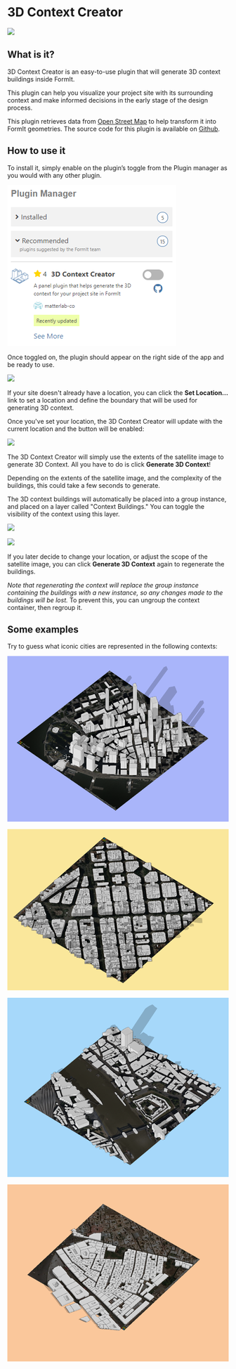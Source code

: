 # 3D Context Creator

![](<../../.gitbook/assets/3D Context Creator\_new.gif>)

## What is it?

3D Context Creator is an easy-to-use plugin that will generate 3D context buildings inside FormIt.&#x20;

This plugin can help you visualize your project site with its surrounding context and make informed decisions in the early stage of the design process.

This plugin retrieves data from [Open Street Map](https://www.openstreetmap.org/about) to help transform it into FormIt geometries. The source code for this plugin is available on [Github](https://github.com/matterlab-co/FormIt-Context-Plugin).

## How to use it

To install it, simply enable on the plugin’s toggle from the Plugin manager as you would with any other plugin.

![](../../.gitbook/assets/contextcreator3.png)

Once toggled on, the plugin should appear on the right side of the app and be ready to use.

![](<../../.gitbook/assets/3D Context Creator new\_no location (1).png>)

If your site doesn't already have a location, you can click the **Set Location...** link to set a location and define the boundary that will be used for generating 3D context.

Once you've set your location, the 3D Context Creator will update with the current location and the button will be enabled:

![](<../../.gitbook/assets/3D Context Creator new\_with location.png>)

The 3D Context Creator will simply use the extents of the satellite image to generate 3D Context. All you have to do is click **Generate 3D Context**!

Depending on the extents of the satellite image, and the complexity of the buildings, this could take a few seconds to generate.

The 3D context buildings will automatically be placed into a group instance, and placed on a layer called "Context Buildings." You can toggle the visibility of the context using this layer.

![](<../../.gitbook/assets/3D Context Creator\_layers.png>)

![](<../../.gitbook/assets/3D Context Creator\_NYC.png>)

If you later decide to change your location, or adjust the scope of the satellite image, you can click **Generate 3D Context** again to regenerate the buildings.&#x20;

_Note that regenerating the context will replace the group instance containing the buildings with a new instance, so any changes made to the buildings will be lost._ To prevent this, you can ungroup the context container, then regroup it.

## **Some examples**

Try to guess what iconic cities are represented in the following contexts:

![](<../../.gitbook/assets/image (2).png>)

![](<../../.gitbook/assets/image (34).png>)

![](<../../.gitbook/assets/image (13).png>)

![](<../../.gitbook/assets/image (59).png>)
